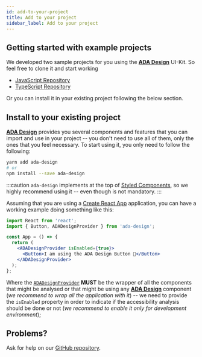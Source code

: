 ```yaml
---
id: add-to-your-project
title: Add to your project
sidebar_label: Add to your project
---
```


## Getting started with example projects

We developed two sample projects for you using the [**ADA Design**](https://adadesign.io/) UI-Kit. So feel free to clone it and start working

- [JavaScript Repository](https://github.com/aimbly/ada-design-example)
- [TypeScript Repository](https://github.com/aimbly/ada-design-typescript-example)

Or you can install it in your existing project following the below section.

## Install to your existing project

[**ADA Design**](https://adadesign.io/) provides you several components and features that you can import and use in your project -- you don't need to use all of them, only the ones that you feel necessary. To start using it, you only need to follow the following:

```bash
yarn add ada-design
# or
npm install --save ada-design
```

:::caution
`ada-design` implements at the top of [Styled Components](https://styled-components.com/), so we highly recommend using it -- even though is not mandatory.
:::

Assuming that you are using a [Create React App](https://reactjs.org/docs/create-a-new-react-app.html) application, you can have a working example doing something like this:

```jsx
import React from 'react';
import { Button, ADADesignProvider } from 'ada-design';

const App = () => {
  return (
    <ADADesignProvider isEnabled={true}>
      <Button>I am using the ADA Design Button 🌮</Button>
    </ADADesignProvider>
  );
};
```

Where the [`ADADesignProvider`](components/ada-design-provider) **MUST** be the wrapper of all the components that might be analysed or that might be using any [**ADA Design**](https://adadesign.io/) component (_we recommend to wrap all the application with it_) -- we need to provide the `isEnabled` property in order to indicate if the accessibility analysis should be done or not (_we recommend to enable it only for development environment_);

## Problems?

Ask for help on our [GitHub repository](https://github.com/aimbly/ada-design).
